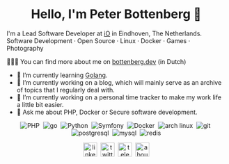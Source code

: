 <h1 align="center">Hello, I'm Peter Bottenberg 👋</h1>

I'm a Lead Software Developer at [iO](https://iodigital.com) in Eindhoven, The Netherlands.  
Software Development · Open Source · Linux · Docker · Games · Photography

👨🏻‍💻 You can find more about me on [bottenberg.dev](https://bottenberg.dev) (in Dutch)

- 🌱 I’m currently learning [Golang](https://golang.org/).
- 🔭 I’m currently working on a blog, which will mainly serve as an archive of topics that I regularly deal with.
- 🔭 I’m currently working on a personal time tracker to make my work life a little bit easier.
- 💬 Ask me about PHP, Docker or Secure software development.

<p align="center">
  <img src="https://api.iconify.design/fontisto/php.svg?color=%23787CB5&height=32" alt="PHP"/>&nbsp;
  <img src="https://api.iconify.design/fa6-brands/golang.svg?color=%2329beb0&width=32" alt="go"/>&nbsp;
  <img src="https://api.iconify.design/logos/python.svg?width=32" alt="Python"/>&nbsp;
  <img src="https://api.iconify.design/vscode-icons/file-type-symfony.svg?width=32" alt="Symfony"/>&nbsp;
  <img src="https://api.iconify.design/logos/docker-icon.svg?width=32" alt="Docker"/>&nbsp;
  <img src="https://api.iconify.design/cib/arch-linux.svg?color=%231793d1&width=32" alt="arch linux"/>&nbsp;
  <img src="https://api.iconify.design/bx:bxl-git.svg?color=%23f1502f&width=32" alt="git"/>&nbsp;
  <img src="https://api.iconify.design/logos/postgresql.svg?width=32" alt="postgresql"/>&nbsp;
  <img src="https://api.iconify.design/logos/mysql-icon.svg?width=32" alt="mysql"/>&nbsp;
  <img src="https://api.iconify.design/logos/redis.svg?width=32" alt="redis"/>
</p>

<p align="center">
  <a href="https://www.linkedin.com/in/peterbottenberg" title="linkedin" target="_blank"><img src="https://api.iconify.design/logos/linkedin-icon.svg?width=32" alt="linkedin" width="32" height="32"/></a>&nbsp;
  <a href="https://twitter.com/PeterBottenberg" title="twitter" target="_blank"><img src="https://api.iconify.design/logos/twitter.svg?width=32" alt="twitter" width="32" height="32"/></a>&nbsp;
  <a href="https://t.me/peterbottenberg" title="telegram" target="_blank"><img src="https://api.iconify.design/logos/telegram.svg?width=32" alt="telegram" width="32" height="32"/></a>&nbsp;
  <a href="https://bottenberg.dev" title="About me" target="_blank"><img src="https://api.iconify.design/gg:website.svg?color=%23ccc&width=32" alt="about me" width="32" height="32"/></a>
</p>

<!--
**CyberJack/cyberjack** is a ✨ _special_ ✨ repository because its `README.md` (this file) appears on your GitHub profile.

Here are some ideas to get you started:

- 🔭 I’m currently working on ...
- 🌱 I’m currently learning ...
- 👯 I’m looking to collaborate on ...
- 🤔 I’m looking for help with ...
- 💬 Ask me about ...
- 📫 How to reach me: ...
- 😄 Pronouns: ...
- ⚡ Fun fact: ...
-->
